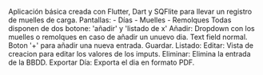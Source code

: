 Aplicación básica creada con Flutter, Dart y SQFlite para llevar un registro de muelles de carga.
	Pantallas: 
		- Días
		- Muelles
		- Remolques
		Todas disponen de dos botone: 'añadir' y 'listado de x'
			Añadir:
				Dropdown con los muelles o remolques en caso de añadir un unuevo dia.
				Text field normal.
				Boton '+' para añadir una nueva entrada.
				Guardar.
			Listado:
				Editar: Vista de creacion para editar los valores de los imputs.
				Eliminar: Elimina la entrada de la BBDD.
				Exportar Día: Exporta el dia en formato PDF.
